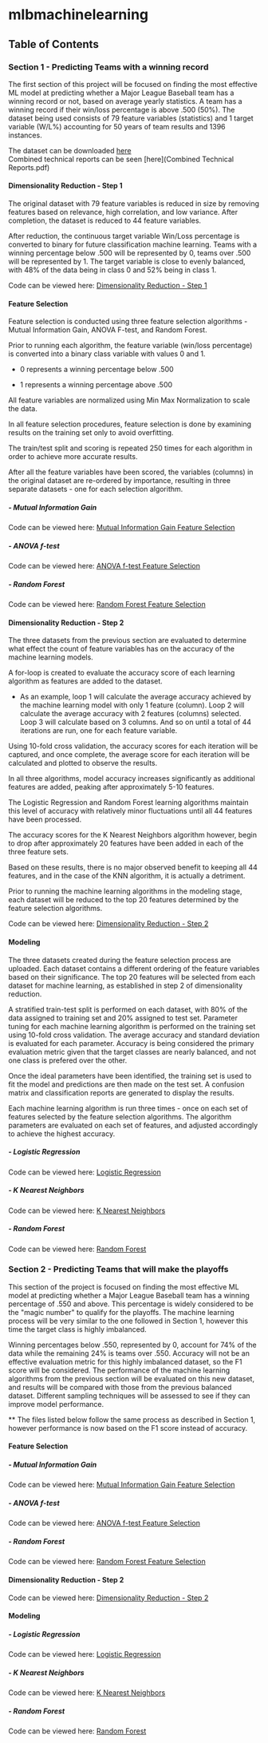 # mlbmachinelearning

## Table of Contents

### Section 1 - Predicting Teams with a winning record

The first section of this project will be focused on finding the most effective ML model at predicting whether a Major League Baseball team has a winning record or not, based on average yearly statistics. A team has a winning record if their win/loss percentage is above .500 (50%). The dataset being used consists of 79 feature variables (statistics) and 1 target variable (W/L%) accounting for 50 years of team results and 1396 instances. 

The dataset can be downloaded [here](https://github.com/mfriedrichs10/mlbmachinelearning/blob/main/CIND%20820%20Dataset%20-%20MLB%201972-2021.xlsx)
<br>
Combined technical reports can be seen [here](Combined Technical Reports.pdf)

#### Dimensionality Reduction - Step 1

The original dataset with 79 feature variables is reduced in size by removing features based on relevance, high correlation, and low variance.
After completion, the dataset is reduced to 44 feature variables. 

After reduction, the continuous target variable Win/Loss percentage is converted to binary for future classification machine learning. 
Teams with a winning percentage below .500 will be represented by 0, teams over .500 will be represented by 1.
The target variable is close to evenly balanced, with 48% of the data being in class 0 and 52% being in class 1. 

Code can be viewed here: [Dimensionality Reduction - Step 1](Dimensionality_Reduction.ipynb)

#### Feature Selection

Feature selection is conducted using three feature selection algorithms - Mutual Information Gain, ANOVA F-test, and Random Forest.

Prior to running each algorithm, the feature variable (win/loss percentage) is converted into a binary class variable with values 0 and 1.
<br>
* 0 represents a winning percentage below .500

* 1 represents a winning percentage above .500

All feature variables are normalized using Min Max Normalization to scale the data.

In all feature selection procedures, feature selection is done by examining results on the training set only to avoid overfitting.<br>

The train/test split and scoring is repeated 250 times for each algorithm in order to achieve more accurate results.<br>

After all the feature variables have been scored, the variables (columns) in the original dataset are re-ordered by importance, resulting in three separate datasets - one for each selection algorithm.

##### - Mutual Information Gain

Code can be viewed here: [Mutual Information Gain Feature Selection](CIND820_Feature_selection_(info_gain).ipynb)

##### - ANOVA f-test

Code can be viewed here: [ANOVA f-test Feature Selection](CIND820_Feature_selection_(ANOVA_F_test).ipynb)

##### - Random Forest

Code can be viewed here: [Random Forest Feature Selection](CIND820_Feature_selection_(Random_Forest).ipynb)

#### Dimensionality Reduction - Step 2

The three datasets from the previous section are evaluated to determine what effect the count of feature variables has on the accuracy of the machine learning models. <br>

A for-loop is created to evaluate the accuracy score of each learning algorithm as features are added to the dataset. <br>

- As an example, loop 1 will calculate the average accuracy achieved by the machine learning model with only 1 feature (column). Loop 2 will calculate the average accuracy with 2 features (columns) selected. Loop 3 will calculate based on 3 columns. And so on until a total of 44 iterations are run, one for each feature variable. <br>

Using 10-fold cross validation, the accuracy scores for each iteration will be captured, and once complete, the average score for each iteration will be calculated and plotted to observe the results. 

In all three algorithms, model accuracy increases significantly as additional features are added, peaking after approximately 5-10 features. <br>

The Logistic Regression and Random Forest learning algorithms maintain this level of accuracy with relatively minor fluctuations until all 44 features have been processed. <br>

The accuracy scores for the K Nearest Neighbors algorithm however, begin to drop after approximately 20 features have been added in each of the three feature sets. <br>

Based on these results, there is no major observed benefit to keeping all 44 features, and in the case of the KNN algorithm, it is actually a detriment.<br>

Prior to running the machine learning algorithms in the modeling stage, each dataset will be reduced to the top 20 features determined by the feature selection algorithms.

Code can be viewed here: [Dimensionality Reduction - Step 2](Select_top_features_(WinningRecord).ipynb)

#### Modeling 

The three datasets created during the feature selection process are uploaded. 
Each dataset contains a different ordering of the feature variables based on their significance.
The top 20 features will be selected from each dataset for machine learning, as established in step 2 of dimensionality reduction.

A stratified train-test split is performed on each dataset, with 80% of the data assigned to training set and 20% assigned to test set.
Parameter tuning for each machine learning algorithm is performed on the training set using 10-fold cross validation.
The average accuracy and standard deviation is evaluated for each parameter.
Accuracy is being considered the primary evaluation metric given that the target classes are nearly balanced, and not one class is prefered over the other.

Once the ideal parameters have been identified, the training set is used to fit the model and predictions are then made on the test set.
A confusion matrix and classification reports are generated to display the results. 

Each machine learning algorithm is run three times - once on each set of features selected by the feature selection algorithms. 
The algorithm parameters are evaluated on each set of features, and adjusted accordingly to achieve the highest accuracy. 

##### - Logistic Regression

Code can be viewed here: [Logistic Regression](CIND820_Logistic_Regression_(WinningRecord).ipynb)

##### - K Nearest Neighbors

Code can be viewed here: [K Nearest Neighbors](CIND820_K_Nearest_Neighbors_(WinningRecord).ipynb)

##### - Random Forest

Code can be viewed here: [Random Forest](CIND820_Random_Forest_(WinningRecord).ipynb)

### Section 2 - Predicting Teams that will make the playoffs

This section of the project is focused on finding the most effective ML model at predicting whether a Major League Baseball team has a winning percentage of .550 and above. This percentage is widely considered to be the "magic number" to qualify for the playoffs. The machine learning process will be very similar to the one followed in Section 1, however this time the target class is highly imbalanced. 

Winning percentages below .550, represented by 0, account for 74% of the data while the remaining 24% is teams over .550. Accuracy will not be an effective evaluation metric for this highly imbalanced dataset, so the F1 score will be considered. The performance of the machine learning algorithms from the previous section will be evaluated on this new dataset, and results will be compared with those from the previous balanced dataset. Different sampling techniques will be assessed to see if they can improve model performance. 

** The files listed below follow the same process as described in Section 1, however performance is now based on the F1 score instead of accuracy. 

#### Feature Selection

##### - Mutual Information Gain

Code can be viewed here: [Mutual Information Gain Feature Selection](Feature_selection_(info_gain)_Playoffs.ipynb)

##### - ANOVA f-test

Code can be viewed here: [ANOVA f-test Feature Selection](Feature_selection_(ANOVA_F_test)_Playoffs.ipynb)

##### - Random Forest

Code can be viewed here: [Random Forest Feature Selection](Feature_selection_(Random_Forest)_Playoffs.ipynb)


#### Dimensionality Reduction - Step 2

Code can be viewed here: [Dimensionality Reduction - Step 2](Select_top_features_(Playoffs).ipynb)


#### Modeling 

##### - Logistic Regression

Code can be viewed here: [Logistic Regression](CIND820_Logistic_Regression_(Playoffs).ipynb)

##### - K Nearest Neighbors

Code can be viewed here: [K Nearest Neighbors](CIND820_K_Nearest_Neighbors_(Playoffs).ipynb)

##### - Random Forest

Code can be viewed here: [Random Forest](CIND820_Random_Forest_(Playoffs).ipynb)
